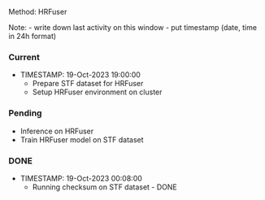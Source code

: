 Method: HRFuser

Note:
    - write down last activity on this window
    - put timestamp (date, time in 24h format)

### Current

- TIMESTAMP: 19-Oct-2023 19:00:00
    - Prepare STF dataset for HRFuser
    - Setup HRFuser environment on cluster


### Pending

- Inference on HRFuser
- Train HRFuser model on STF dataset


### DONE

- TIMESTAMP: 19-Oct-2023 00:08:00
    - Running checksum on STF dataset - DONE